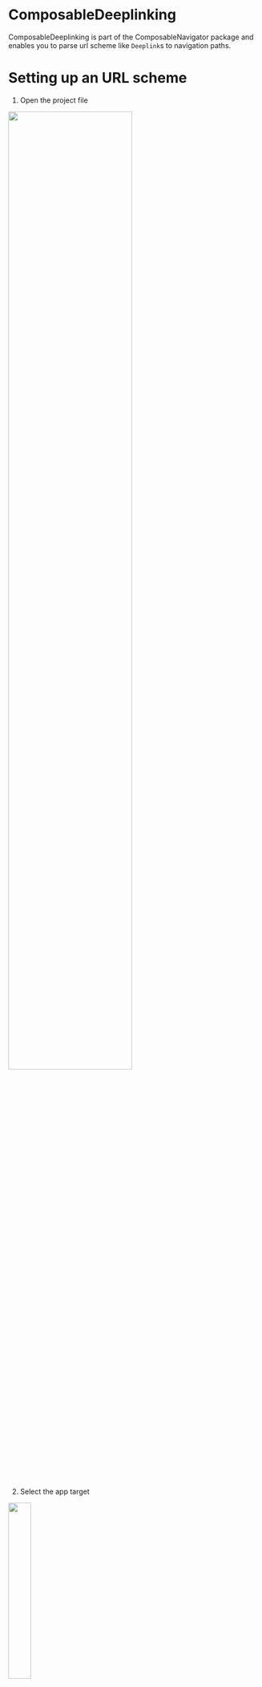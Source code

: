 # ComposableDeeplinking
ComposableDeeplinking is part of the ComposableNavigator package and enables you to parse url scheme like `Deeplink`s to navigation paths. 

# Setting up an URL scheme
1. Open the project file<br/>
<img src="./project.png" width="70%"/>

2. Select the app target<br/>
<img src="./appTarget.png" width="30%"/>

3. Select the info tab<br/>
<img src="./infoTab.png" width="10%"/>

4. Add the url scheme<br/>
<img src="./urlscheme.png" width="70%"/>

# AppDelegate / SceneDelegate app life cycle
If your app is using the pre-iOS14 AppDelegate/SceneDelegate life cycle, you will need to override [`scene(_ scene:, willConnectTo session:, options connectionOptions:)`](https://developer.apple.com/documentation/uikit/uiscenedelegate/3197914-scene) and [`scene(_ scene:, openURLContexts contexts:)`](https://developer.apple.com/documentation/uikit/uiscenedelegate/3238059-scene) in order to get url scheme based `Deeplink`s to work.

```swift
class SceneDelegate: UIResponder, UIWindowSceneDelegate {
  private var deeplinkHandler: DeeplinkHandler?

  func scene(
    _ scene: UIScene,
    willConnectTo session: UISceneSession,
    options connectionOptions: UIScene.ConnectionOptions
  ) { 
    // setup your app here
    // ...
    
    self.deeplinkHandler = DeeplinkHandler(
      navigator: navigator,
      parser: .exampleApp
    )

    // If the app performs a cold start from a url scheme deeplink, call openURLContexts to make sure the path is correctly updated
    self.scene(
        scene,
        openURLContexts: connectionOptions.urlContexts
    )
  }

  func scene(
    _ scene: UIScene,
    openURLContexts contexts: Set<UIOpenURLContext>
  ) {
    if let url = contexts.first?.url,
      // the matching parameter needs to match the URL scheme 
      // defined in the application's project file
       let deeplink = Deeplink(url: url, matching: "example") {
       deeplinkHandler?.handle(deeplink: deeplink)
    }
  }
}
```
# SwiftUI app life cycle
An example of how to integrate deeplinks into your SwiftUI application life cycle based application can be found in the [example application](https://github.com/Bahn-X/swift-composable-navigator/tree/main/Example) contained in this repository. Since iOS14, `Scene` objects allow to attach an [`onOpenURL`](https://developer.apple.com/documentation/swiftui/menu/onopenurl(perform:)) closure. Whenever the app gets opened by a url scheme deeplink, the registered perform closure is executed. The closure is also executed for universal links, so keep that in mind.

```swift
import ComposableDeeplinking
import ComposableNavigator
import SwiftUI

@main
struct ExampleApp: App {
  let navigator: Navigator
  let dataSource: Navigator.Datasource
  let deeplinkHandler: DeeplinkHandler

  init() {
    dataSource = Navigator.Datasource(
      root: HomeScreen() 
    )

    navigator = Navigator(dataSource: dataSource)

    deeplinkHander = DeeplinkHandler(
      navigator: navigator,
      parser: DeeplinkParser.exampleApp
    )
  }

  var body: some Scene {
    WindowGroup {
      Root(
        dataSource: dataSource,
        navigator: navigator,
        pathBuilder: // ...
      )
      .onOpenURL(
        perform: { url in
          // the matching parameter needs to match the URL  
          // scheme defined in the application's project file
          if let deeplink = Deeplink(url: url, matching: "example") { 
            deeplinkHandler.handle(deeplink: deeplink)
          }
        }
      )
    }
  }
}
```

# Deeplink parsers
Deeplink parsers parse navigation paths from `Deeplink`s. `DeeplinkParser`s are wrapper structs around a pure `(Deeplink) -> [AnyScreen]?` function and support composition. If a deeplink parser handles the input `Deeplink`, it returns a navigation path in the form of an `AnyScreen` array. If the deeplink parser is not responsible for parsing the deeplink, it returns nil.

Typically, applications using `ComposableDeeplinking` define one central `applicationDeeplinkParser`, composing all supported deeplinks. 

```swift
import ComposableDeeplinking

extension DeeplinkParser {
    /// Parses all supported deeplinks in the example app
    ///
    /// Supported deeplinks:
    /// * example://home/settings
    /// * example://detail?id={id}
    static let exampleApp: DeeplinkParser = .anyOf(
        .homeSettings,
        .details
    )
}
```

The `exampleApp` `DeeplinkParser` is composing two deeplink parsers. The `DeeplinkParser`s composed in the `exampleApp` `DeeplinkParser` can be compositions themselves, meaning that you can fully modularize your deeplink parsing, if needed. Use `prepending(path pathToEntrypoint: [AnyScreen], to parser: DeeplinkParser)` to navigate to your module's entrypoint.

Adding support for another deeplink can be achieved by adding a third entry to the .anyOf `DeeplinkParser`. Let's add a `DeeplinkParser` for `detail?id={id}/settings` `Deeplink`s.

```swift
import ComposableDeeplinking

extension DeeplinkParser {
    /// example://detail?id={id}/settings
    static let detailSettings = DeeplinkParser(
        parse: { deeplink in
            guard deeplink.components.count == 2,
                  deeplink.components[0].name == "detail",
                  case let .value(id) = deeplink.components[0].arguments?["id"],
                  deeplink.components[1].name == "settings"
            else {
                return nil
            }

            return [
                HomeScreen().eraseToAnyScreen(),
                DetailScreen(detailID: id).eraseToAnyScreen(),
                SettingsScreen().eraseToAnyScreen()
            ]
        }
    )
}
```

The url scheme representation are not tightly coupled to in-app navigation path and only need to contain the information required to build up a valid navigation path. This mean, that even if the application's navigation tree changes, your deeplinks can stay the same and we only need to adjust the application's deeplink parsing on the client-side. 

In order to support this newly added `DeeplinkParser`, we need to add it to our `exampleApp` `DeeplinkParser`. And that's it.

```swift
...
extension DeeplinkParser {
    /// Parses all supported deeplinks in the example app
    ///
    /// Supported deeplinks:
    /// * example://home/settings
    /// * example://detail?id={id}
    /// * example://detail?id={id}/settings
    static let exampleApp: DeeplinkParser = .anyOf(
        .homeSettings,
        .details,
        .detailSettings
    )
}
```

# Push notifications & Deeplinks
Deeplinks can also be part of a push notifications payload. We can hook into [`userNotificationCenter(_ center:, didReceive response:, withCompletionHandler completionHandler:)`](https://developer.apple.com/documentation/usernotifications/unusernotificationcenterdelegate/1649501-usernotificationcenter) in [`UNUserNotificationCenterDelegate`](https://developer.apple.com/documentation/usernotifications/unusernotificationcenterdelegate), extract the deeplink url from the userInfo and pass it to our `DeeplinkHandler`, which replaces the current navigation path with the new navigation path, if parsing succeeds.